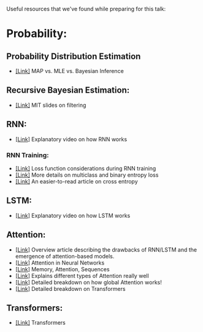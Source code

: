 Useful resources that we've found while preparing for this talk:

# Probability:

## Probability Distribution Estimation

- [[Link]](https://towardsdatascience.com/mle-map-and-bayesian-inference-3407b2d6d4d9) MAP vs. MLE vs. Bayesian Inference

## Recursive Bayesian Estimation:

- [[Link]](https://people.csail.mit.edu/mrub/talks/filtering.pdf) MIT slides on filtering

## RNN:

- [[Link]](https://www.youtube.com/watch?v=LHXXI4-IEns&feature=youtu.be) Explanatory video on how RNN works

### RNN Training:

- [[Link]](https://jamesmccaffrey.wordpress.com/2013/11/05/why-you-should-use-cross-entropy-error-instead-of-classification-error-or-mean-squared-error-for-neural-network-classifier-training/) Loss function considerations during RNN training
- [[Link]](https://gombru.github.io/2018/05/23/cross_entropy_loss/) More details on multiclass and binary entropy loss
- [[Link]](https://towardsdatascience.com/entropy-cross-entropy-and-kl-divergence-explained-b09cdae917a) An easier-to-read article on cross entropy

## LSTM:

- [[Link]](https://www.youtube.com/watch?v=8HyCNIVRbSU&feature=youtu.be) Explanatory video on how LSTM works

## Attention:

- [[Link]](https://towardsdatascience.com/the-fall-of-rnn-lstm-2d1594c74ce0) Overview article describing the drawbacks of RNN/LSTM and the emergence of attention-based models.
- [[Link]](https://towardsdatascience.com/attention-in-neural-networks-e66920838742) Attention in Neural Networks
- [[Link]](https://towardsdatascience.com/memory-attention-sequences-37456d271992) Memory, Attention, Sequences
- [[Link]](https://lilianweng.github.io/lil-log/2018/06/24/attention-attention.html) Explains different types of Attention really well
- [[Link]](https://towardsdatascience.com/attn-illustrated-attention-5ec4ad276ee3#0458) Detailed breakdown on how global Attention works!
- [[Link]](https://towardsdatascience.com/attention-networks-c735befb5e9f) Detailed breakdown on Transformers

## Transformers:

- [[Link]](https://towardsdatascience.com/transformers-141e32e69591) Transformers
